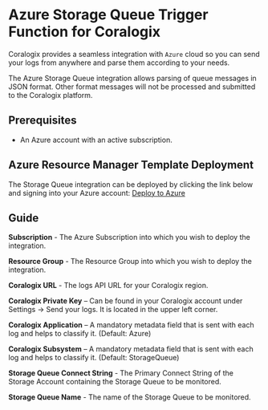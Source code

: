 # Azure Storage Queue Trigger Function for Coralogix

Coralogix provides a seamless integration with ``Azure`` cloud so you can send your logs from anywhere and parse them according to your needs.

The Azure Storage Queue integration allows parsing of queue messages in JSON format. Other format messages will not be processed and submitted to the Coralogix platform.

## Prerequisites

* An Azure account with an active subscription.

## Azure Resource Manager Template Deployment

The Storage Queue integration can be deployed by clicking the link below and signing into your Azure account:
[Deploy to Azure](https://portal.azure.com/#create/Microsoft.Template/uri/https%3A%2F%2Fraw.githubusercontent.com%2Fcoralogix%2Fcoralogix-azure-serverless%2FStorageQueue%2FARM%2FStorageQueue.json)

## Guide

**Subscription** - The Azure Subscription into which you wish to deploy the integration.

**Resource Group** - The Resource Group into which you wish to deploy the integration.

**Coralogix URL** - The logs API URL for your Coralogix region.

**Coralogix Private Key** – Can be found in your Coralogix account under Settings -> Send your logs. It is located in the upper left corner.

**Coralogix Application** – A mandatory metadata field that is sent with each log and helps to classify it. (Default: Azure)

**Coralogix Subsystem** – A mandatory metadata field that is sent with each log and helps to classify it. (Default: StorageQueue)

**Storage Queue Connect String** - The Primary Connect String of the Storage Account containing the Storage Queue to be monitored.

**Storage Queue Name** - The name of the Storage Queue to be monitored.
